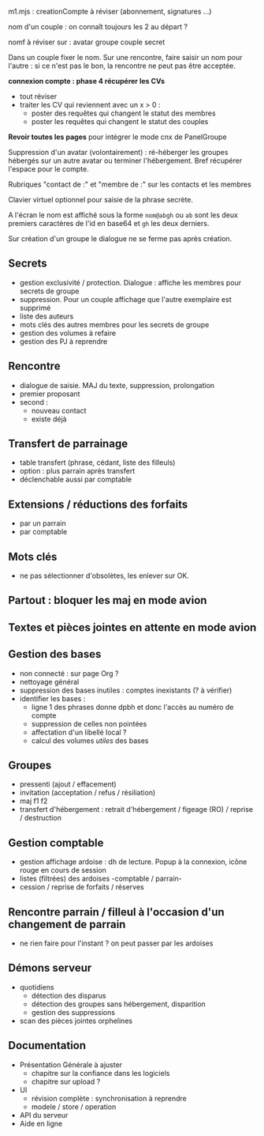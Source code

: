 m1.mjs : creationCompte à réviser (abonnement, signatures ...)

nom d'un couple : on connaît toujours les 2 au départ ?

nomf à réviser sur : avatar groupe couple secret

Dans un couple fixer le nom. Sur une rencontre, faire saisir un nom pour l'autre : si ce n'est pas le bon, la rencontre ne peut pas être acceptée.

**connexion compte : phase 4 récupérer les CVs**
- tout réviser
- traiter les CV qui reviennent avec un x > 0 :
  - poster des requêtes qui changent le statut des membres
  - poster les requêtes qui changent le statut des couples

**Revoir toutes les pages** pour intégrer le mode cnx de PanelGroupe

Suppression d'un avatar (volontairement) : ré-héberger les groupes hébergés sur un autre avatar ou terminer l'hébergement. Bref récupérer l'espace pour le compte.

Rubriques "contact de :" et "membre de :" sur les contacts et les membres

Clavier virtuel optionnel pour saisie de la phrase secrète.

A l'écran le nom est affiché sous la forme `nom@abgh` ou `ab` sont les deux premiers caractères de l'id en base64 et `gh` les deux derniers.

Sur création d'un groupe le dialogue ne se ferme pas après création.

## Secrets
- gestion exclusivité / protection. Dialogue : affiche les membres pour secrets de groupe
- suppression. Pour un couple affichage que l'autre exemplaire est supprimé
- liste des auteurs
- mots clés des autres membres pour les secrets de groupe
- gestion des volumes à refaire
- gestion des PJ à reprendre

## Rencontre
- dialogue de saisie. MAJ du texte, suppression, prolongation
- premier proposant
- second :
  - nouveau contact
  - existe déjà

## Transfert de parrainage
- table transfert (phrase, cédant, liste des filleuls)
- option : plus parrain après transfert
- déclenchable aussi par comptable

## Extensions / réductions des forfaits
- par un parrain
- par comptable

## Mots clés
- ne pas sélectionner d'obsolètes, les enlever sur OK.

## Partout : bloquer les maj en mode avion

## Textes et pièces jointes en attente en mode avion

## Gestion des bases
- non connecté : sur page Org ?
- nettoyage général
- suppression des bases inutiles : comptes inexistants (? à vérifier)
- identifier les bases :
  - ligne 1 des phrases donne dpbh et donc l'accès au numéro de compte
  - suppression de celles non pointées
  - affectation d'un libellé local ?
  - calcul des volumes _utiles_ des bases

## Groupes
- pressenti (ajout / effacement)
- invitation (acceptation / refus / résiliation)
- maj f1 f2
- transfert d'hébergement : retrait d'hébergement / figeage (RO) / reprise / destruction

## Gestion comptable
- gestion affichage ardoise : dh de lecture. Popup à la connexion, icône rouge en cours de session
- listes (filtrées) des ardoises -comptable / parrain-
- cession / reprise de forfaits / réserves

## Rencontre parrain / filleul à l'occasion d'un changement de parrain
- ne rien faire pour l'instant ? on peut passer par les ardoises

## Démons serveur
- quotidiens
  - détection des disparus
  - détection des groupes sans hébergement, disparition
  - gestion des suppressions
- scan des pièces jointes orphelines

## Documentation
- Présentation Générale à ajuster
  - chapitre sur la confiance dans les logiciels
  - chapitre sur upload ?
- UI
  - révision complète : synchronisation à reprendre
  - modele / store / operation
- API du serveur
- Aide en ligne
